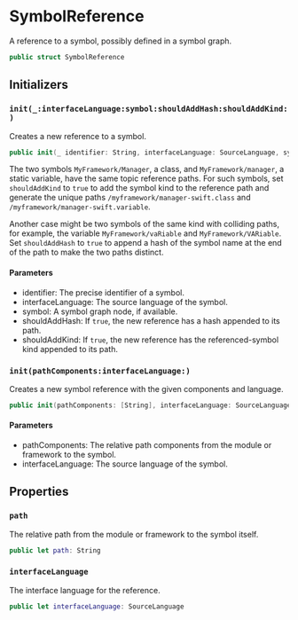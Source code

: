 # SymbolReference

A reference to a symbol, possibly defined in a symbol graph.

``` swift
public struct SymbolReference 
```

## Initializers

### `init(_:interfaceLanguage:symbol:shouldAddHash:shouldAddKind:)`

Creates a new reference to a symbol.

``` swift
public init(_ identifier: String, interfaceLanguage: SourceLanguage, symbol: SymbolGraph.Symbol? = nil, shouldAddHash: Bool = false, shouldAddKind: Bool = false) 
```

The two symbols `MyFramework/Manager`, a class, and `MyFramework/manager`, a static variable,
have the same topic reference paths. For such symbols, set `shouldAddKind` to `true`
to add the symbol kind to the reference path and generate the unique paths
`/myframework/manager-swift.class` and `/myframework/manager-swift.variable`.

Another case might be two symbols of the same kind with colliding paths, for example,
the variable `MyFramework/vaRiable` and `MyFramework/VARiable`. Set `shouldAddHash` to `true`
to append a hash of the symbol name at the end of the path to make the two paths distinct.

#### Parameters

  - identifier: The precise identifier of a symbol.
  - interfaceLanguage: The source language of the symbol.
  - symbol: A symbol graph node, if available.
  - shouldAddHash: If `true`, the new reference has a hash appended to its path.
  - shouldAddKind: If `true`, the new reference has the referenced-symbol kind appended to its path.

### `init(pathComponents:interfaceLanguage:)`

Creates a new symbol reference with the given components and language.

``` swift
public init(pathComponents: [String], interfaceLanguage: SourceLanguage) 
```

#### Parameters

  - pathComponents: The relative path components from the module or framework to the symbol.
  - interfaceLanguage: The source language of the symbol.

## Properties

### `path`

The relative path from the module or framework to the symbol itself.

``` swift
public let path: String
```

### `interfaceLanguage`

The interface language for the reference.

``` swift
public let interfaceLanguage: SourceLanguage
```
